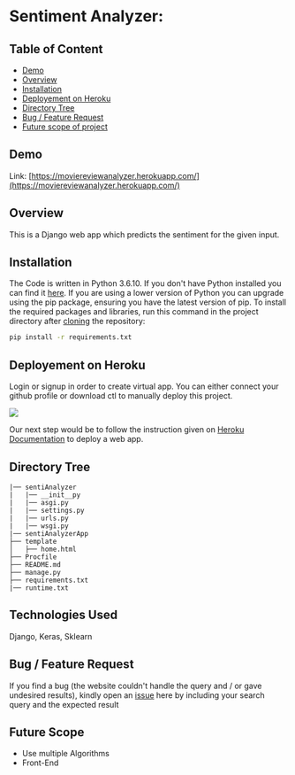 # Sentiment Analyzer: 

## Table of Content
  * [Demo](#demo)
  * [Overview](#overview)
  * [Installation](#installation)
  * [Deployement on Heroku](#deployement-on-heroku)
  * [Directory Tree](#directory-tree)
  * [Bug / Feature Request](#bug---feature-request)
  * [Future scope of project](#future-scope)


## Demo
Link: [https://moviereviewanalyzer.herokuapp.com/](https://moviereviewanalyzer.herokuapp.com/)

## Overview
This is a Django web app which predicts the sentiment for the given input.

## Installation
The Code is written in Python 3.6.10. If you don't have Python installed you can find it [here](https://www.python.org/downloads/). If you are using a lower version of Python you can upgrade using the pip package, ensuring you have the latest version of pip. To install the required packages and libraries, run this command in the project directory after [cloning](https://www.howtogeek.com/451360/how-to-clone-a-github-repository/) the repository:
```bash
pip install -r requirements.txt
```

## Deployement on Heroku
Login or signup in order to create virtual app. You can either connect your github profile or download ctl to manually deploy this project.

[![](https://i.imgur.com/dKmlpqX.png)](https://heroku.com)

Our next step would be to follow the instruction given on [Heroku Documentation](https://devcenter.heroku.com/articles/getting-started-with-python) to deploy a web app.

## Directory Tree 
```
|── sentiAnalyzer
|   |── __init__py
|   |── asgi.py
|   |── settings.py
|   |── urls.py
|   |── wsgi.py
|── sentiAnalyzerApp
├── template
│   ├── home.html
├── Procfile
├── README.md
├── manage.py
├── requirements.txt
|── runtime.txt
```

## Technologies Used

   Django, Keras, Sklearn


## Bug / Feature Request

If you find a bug (the website couldn't handle the query and / or gave undesired results), kindly open an [issue](https://github.com/vishal958/sentimentAnalyzer/issues) here by including your search query and the expected result

## Future Scope

* Use multiple Algorithms
* Front-End 
